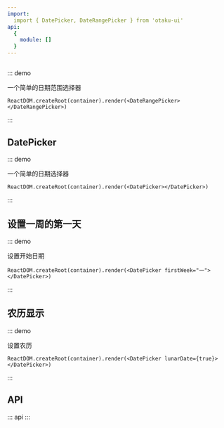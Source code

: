 ```yaml
---
import:
  import { DatePicker, DateRangePicker } from 'otaku-ui'
api:
  {
    module: []
  }
---
```



## 

::: demo

一个简单的日期范围选择器

```tsx
ReactDOM.createRoot(container).render(<DateRangePicker></DateRangePicker>)

```
:::

## DatePicker

::: demo

一个简单的日期选择器

```tsx
ReactDOM.createRoot(container).render(<DatePicker></DatePicker>)

```
:::

## 设置一周的第一天

::: demo

设置开始日期

```tsx
ReactDOM.createRoot(container).render(<DatePicker firstWeek="一"></DatePicker>)
```
:::


## 农历显示

::: demo

设置农历

```tsx
ReactDOM.createRoot(container).render(<DatePicker lunarDate={true}></DatePicker>)
```
:::


## API

::: api
:::